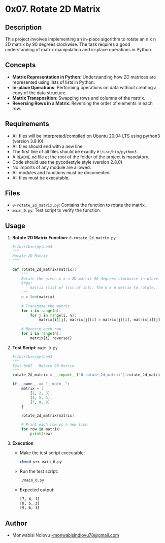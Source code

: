 # 0x07. Rotate 2D Matrix

## Description

This project involves implementing an in-place algorithm to rotate an n x n 2D matrix by 90 degrees clockwise. The task requires a good understanding of matrix manipulation and in-place operations in Python.

## Concepts

- **Matrix Representation in Python**: Understanding how 2D matrices are represented using lists of lists in Python.
- **In-place Operations**: Performing operations on data without creating a copy of the data structure.
- **Matrix Transposition**: Swapping rows and columns of the matrix.
- **Reversing Rows in a Matrix**: Reversing the order of elements in each row.

## Requirements

- All files will be interpreted/compiled on Ubuntu 20.04 LTS using python3 (version 3.8.10).
- All files should end with a new line.
- The first line of all files should be exactly `#!/usr/bin/python3`.
- A `README.md` file at the root of the folder of the project is mandatory.
- Code should use the pycodestyle style (version 2.8.0).
- No imports of any module are allowed.
- All modules and functions must be documented.
- All files must be executable.

## Files

- `0-rotate_2d_matrix.py`: Contains the function to rotate the matrix.
- `main_0.py`: Test script to verify the function.

## Usage

1. **Rotate 2D Matrix Function**: `0-rotate_2d_matrix.py`

    ```python
    #!/usr/bin/python3
    """
    Rotate 2D Matrix
    """

    def rotate_2d_matrix(matrix):
        """
        Rotate the given n x n 2D matrix 90 degrees clockwise in place.
        Args:
            matrix (list of list of int): The n x n matrix to rotate.
        """
        n = len(matrix)
        
        # Transpose the matrix
        for i in range(n):
            for j in range(i, n):
                matrix[i][j], matrix[j][i] = matrix[j][i], matrix[i][j]
        
        # Reverse each row
        for i in range(n):
            matrix[i].reverse()
    ```

2. **Test Script**: `main_0.py`

    ```python
    #!/usr/bin/python3
    """
    Test 0x07 - Rotate 2D Matrix
    """
    rotate_2d_matrix = __import__('0-rotate_2d_matrix').rotate_2d_matrix

    if __name__ == "__main__":
        matrix = [
            [1, 2, 3],
            [4, 5, 6],
            [7, 8, 9]
        ]

        rotate_2d_matrix(matrix)

        # Print each row on a new line
        for row in matrix:
            print(row)
    ```

3. **Execution**

    - Make the test script executable:
        ```sh
        chmod u+x main_0.py
        ```
    - Run the test script:
        ```sh
        ./main_0.py
        ```

    - Expected output:
        ```sh
        [7, 4, 1]
        [8, 5, 2]
        [9, 6, 3]
        ```

## Author

- Monwabisi Ndlovu
-monwabisindlovu78@gmail.com

